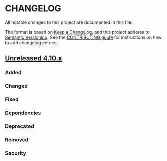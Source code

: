 # CHANGELOG
All notable changes to this project are documented in this file.

The format is based on [Keep a Changelog](https://keepachangelog.com/en/1.0.0/), and this project adheres to [Semantic Versioning](https://semver.org/spec/v2.0.0.html). See the [CONTRIBUTING guide](./CONTRIBUTING.md#Changelog) for instructions on how to add changelog entries.

## [Unreleased 4.10.x]
### Added

### Changed

### Fixed

### Dependencies

### Deprecated

### Removed

### Security

[Unreleased 4.10.x]: https://github.com/wazuh/wazuh-indexer/compare/4.10.0...4.10.1
